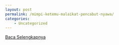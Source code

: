 ```yaml
---
layout: post
permalink: /mimpi-ketemu-malaikat-pencabut-nyawa/
categories:
    - Uncategorized
---
```


[Baca Selengkapnya](/07)